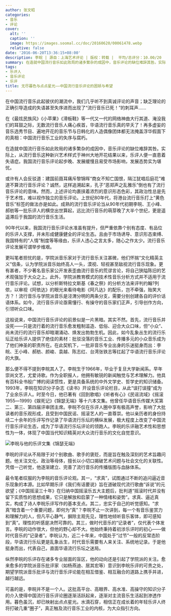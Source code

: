 ```yaml
---
author: 张文昭
categories:
- 音乐
- 评论
cover:
  alt: ''
  caption: ''
  image: https://images.soomal.cc/doc/20160620/00061478.webp
  relative: false
date: '2016-06-20T13:36:15+08:00'
description: 李皖 | 源自：上海艺术评论 | 版权：转载 |  平均/总评分：10.00/20
summary: 在造就中国流行音乐如此败局的诸多繁杂的成因中，音乐评论的缺位难辞其咎。实际上，从流行音乐这种新兴艺术样式于神州大地开花结果以来，乐评人便一直患着失语症。我国流行音乐评论起步晚、发展缓慢且易受市场影响，发展态势实为堪忧……
tags:
- 乐评人
- 音乐评论
- 乐评
title: 无尽暮色与点点星光――中国流行音乐评论的困顿与希望
---
```


在中国流行音乐此起彼伏的潮流中，我们几乎听不到真诚评论的声音；缺乏理论的正确引导造成的失语甚至失序进而出现了“流行音乐已死！”的刺耳声……

在《最炫民族风》《小苹果》《滑板鞋》等一代又一代的网络神曲大行其道、淹没我们的耳鼓之际，无数流行音乐人痛心疾首，华语流行音乐真的早夭了！再多虚妄的音乐选秀节目、遍地开花的音乐节与日韩化的人造偶像团体都无法掩盖浮华假面下的真相：中国流行音乐工业的失序与腐朽。

在造就中国流行音乐如此败局的诸多繁杂的成因中，音乐评论的缺位难辞其咎。实际上，从流行音乐这种新兴艺术样式于神州大地开花结果以来，乐评人便一直患着失语症。我国流行音乐评论起步晚、发展缓慢且易受市场影响，发展态势实为堪忧。

或许有人会反驳道：建国前聂耳痛斥黎锦晖“商女不知亡国恨，隔江犹唱后庭花”难道不算流行音乐评论？诚然，这样追溯起来，孔子“恶郑声之乱雅乐”倒也有了流行音乐评论的意味。然而，上述评论均裹挟着浓烈的意识形态色彩，其政治性总是先于艺术性，难以视作独立的音乐评论。上世纪80年代，将港台流行音乐打上“黄色音乐”标签的做法亦是如此。成熟的流行音乐评论当从90年代初期李皖、王小峰、郝舫等一批乐评人的横空出世算起，远比流行音乐的萌芽晚了大半个世纪，更是遥遥滞后于我国的流行音乐生活。

90年代以来，我国流行音乐评论水准虽有提升，但严重依靠个别有态度、有品位的乐评人支撑，并未形成健康健全的评论生态。且由于市场诱导、意识形态束缚、我国特有的“人情”制度等等缘由，乐评人违心之言太多，随心之作太少。流行音乐评论发展可谓举步维艰。

更叫笔者担忧的是，学院派音乐家对于流行音乐关注甚微，他们怀揣“文化精英主义”信条，认为学院派音乐始终高人一头，漠视、轻视甚至敌视流行音乐现象。更有甚者，不少著名音乐家公开发表歪曲流行音乐的荒谬言论，将自己狭隘陈旧的艺术观强加于大众之上。此外，学院派教育模式的技术性音乐分析方式并不适用于流行音乐评论。试想，以分析斯特拉文斯基《春之祭》的分析方法来评判约翰?列侬，以审视《阿依达》的眼光来看待电影《阿凡达》的配乐，岂不牵强，贻笑大方？！流行音乐与学院派音乐是泾渭分明的两条分支，需要分别创建各自的评价话语体系。如今，流行音乐评论亟需懂行、有操守的音乐家们正声，引导创作方向，引领听众口味。

这般说来，中国流行音乐评论的前景似是一片黑暗。其实不然。首先，流行音乐并没死――只是流行着的流行音乐愈发粗制滥造、低俗、迎合大众口味，但“小众”、尚未流行的流行音乐却暗潮涌动、焕发出勃勃生机。因此，如今乱象丛生的流行乐坛正给乐评人提供了绝佳的素材：批驳没落的音乐工业、传播多元的小众音乐成为了他们神圣的职责所在。在此契机下，一批非音乐专业出身的乐迷挺身而出：李皖、王小峰、郝舫、颜峻、袁越、陈志红、台湾张铁志等扛起了华语流行音乐评论的大旗。

那么便不得不提到李皖其人了。李皖生于1966年，毕业于复旦大学新闻系。早年崇尚文艺，尤爱诗歌。作为全职报人，他拥有敏锐的新闻触觉与艺术理解力。他具有百科全书般广博的阅读惯性，更是具备系统的中外文学史、哲学史的知识储备。1993年，李皖在知识分子杂志《读书》开设音乐评论栏目，从此“误打误撞”成为了业余乐评人。时至今日，他已著有《回到歌唱》《听者有心》《民谣流域》《摇滚1955―1999》《娱死记》《锦瑟无端》等十六本文集。他曾任华语音乐传媒大奖第二、第三、第四届评审团主席。李皖不仅在乐评人圈中享有极高声誉，影响了大批读者的音乐观形成，且受到中国民谣、摇滚艺人的一直尊崇。他以亲历者的身份持续二十余年的乐评写作记录了华语流行乐坛的横纵发展，极大程度上改变了中国流行音乐评论生态，成为了华语流行乐坛评论的领跑人。李皖的乐评融艺术性和思想性为一体，体现了中国当代知识精英对大众流行音乐的文化自觉意识。

![李皖与他的乐评文集《锦瑟无端》](https://images.soomal.cc/doc/20151115/00056331_01.webp)





李皖的评论从不局限于对个别歌曲、歌手的褒贬，而是旨在触及深刻的艺术旨趣问题。他关注文化、政治等母体，擅长以小切口揭破艺术问题与社会文化的关联性。凭借一己听觉，他逐渐建立、完善了流行音乐的传播版图与血脉体系。

最令笔者叹服的为李皖的音乐评论观。其一，“求真”，试图通过不断的追问逼近音乐现象的本源。比如早期乐评《我们有话要说》旨在道破现代流行歌曲“诉说”的元欲望；《中国摇滚三十年》在归纳中国摇滚乐五大主题后，批判道“摇滚时代并没有留下实质性的思想成果，它只是解放和启蒙了一种情绪和姿势”。求真、逼近真实，构成了诗人李皖乐评写作的基本支点。其二，忠实于自己的听觉感知。“求真”暗含着一个重要问题，即何为“真”？李皖不止一次讲到，每一个有音乐鉴赏力和理解力的人，但凡平心静气，摒除主观先见，理性地倾听音乐客体，即可感知到“真”。理性的听感是决然可靠的。其三，做时代音乐的“记录者”，仅代表个体发言。李皖的动作很大，但他的野心却不大。他始终秉持着初涉乐评时的初心――做时代音乐的“记录者”。李皖认为，近二十年来，中国处于“过节”一般的反常态阶段，华语流行乐坛更是乱象丛生，时代音乐需要有人来关注、系统地记录。于是他挺身而出，代表自己，直面华语流行乐坛之迷局。

纵然李皖的乐评存在诸多专业层面的盲区，他的动向还是引起了学院派的关注。愈来愈多的学院派音乐批评家（如杨燕迪、居其宏等）意识到李皖乐评的可贵之处，期望学院派音乐批评与流行音乐评论能在相互借鉴、相互融合的道路上携手并进，越行越远。

可喜的是，李皖并不是一个人。这批高平台、高眼界、高水准、高操守的知识分子的介入使得中国流行音乐评论圈逐渐活跃起来，逐渐对主流音乐生活起到渗透作用。暮色虽沉，却已映射出点点星光。水滴石穿，相信正在成长着的年轻乐评人终将打破几重“圈子”，真正触及流行音乐工业的内核，为大众指引方向。